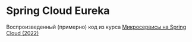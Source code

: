 # Spring Cloud Eureka

Воспроизведенный (примерно) код из курса [Микросервисы на Spring Cloud (2022)](https://www.youtube.com/playlist?list=PL8X2nqRlWfaZcyrJrsrWmQ17vtagWKv3f)
